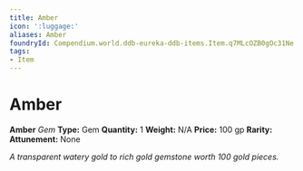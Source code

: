 ```yaml
---
title: Amber
icon: ':luggage:'
aliases: Amber
foundryId: Compendium.world.ddb-eureka-ddb-items.Item.q7MLcOZB0gOc31Ne
tags:
- Item
---
```


# Amber

**Amber**
_Gem_
**Type:** Gem
**Quantity:** 1
**Weight:** N/A
**Price:** 100 gp
**Rarity:** 
**Attunement:** None

*A transparent watery gold to rich gold gemstone worth 100 gold pieces.*